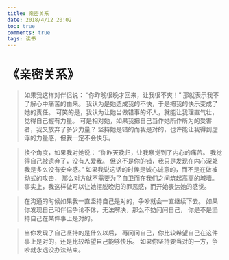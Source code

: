 ```yaml
---
title: 亲密关系
date: 2018/4/12 20:02
toc: true
comments: true
tags: 读书
---
```


# 《亲密关系》
> 如果我这样对伴侣说：
“你昨晚很晚才回来，让我很不爽！”
那就表示我不了解心中痛苦的由来。
我认为是她造成我的不快，于是把我的快乐变成了她的责任。
可笑的是，我认为让她当做错事的坏人，就能让我理直气壮，
觉得自己握有力量。
可是相对她，如果我把自己当作她所作所为的受害者，我又放弃了多少力量？
坚持她是错的而我是对的，也许能让我得到虚浮的力量感，但我一定不会快乐。

> 换个角度，如果我对她说：
“你昨天晚归，让我察觉到了内心的痛苦。
我觉得自己被遗弃了，没有人爱我。
但这不是你的错，我只是发现在内心深处我是多么没有安全感。”
如果我说这话的时候是诚心诚意的，而不是在做被动式的攻击，
那么对方就不需要为了自卫而在我们之间筑起高高的城墙。
事实上，我这样做可以让她摆脱晚归的罪恶感，而开始表达她的感觉。

> 在沟通的时候如果我一直坚持自己是对的，争吵就会一直继续下去。
如果你发现自己和伴侣争论不休，无法解决，那么不妨问问自己，
你是不是坚持自己在某件事上是对的。

> 当你发现了自己坚持的是什么以后，
再问问自己，你比较希望自己在这件事上是对的，还是比较希望自己能够快乐。
如果你坚持要当对的一方，争吵就永远没办法结束。

